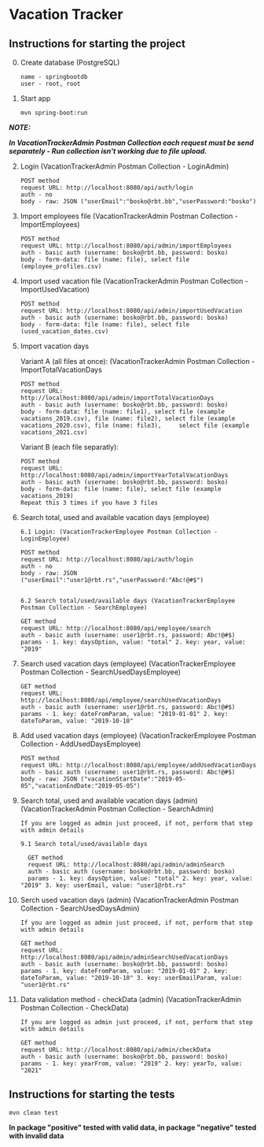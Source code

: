 # Vacation Tracker

## Instructions for starting the project

0. 	Create database (PostgreSQL)

		name - springbootdb
		user - root, root

1. 	Start app

		mvn spring-boot:run
    
  ***NOTE:***
  
  ***In VacationTrackerAdmin Postman Collection each request must be send separately - Run collection isn't working due to file upload.***

2. 	Login (VacationTrackerAdmin Postman Collection - LoginAdmin)

		POST method
		request URL: http://localhost:8080/api/auth/login
		auth - no
		body - raw: JSON ("userEmail":"bosko@rbt.bb","userPassword:"bosko")


3. 	Import employees file (VacationTrackerAdmin Postman Collection - ImportEmployees)

		POST method
		request URL: http://localhost:8080/api/admin/importEmployees
		auth - basic auth (username: bosko@rbt.bb, password: bosko)
		body - form-data: file (name: file), select file (employee_profiles.csv)


4. 	Import used vacation file (VacationTrackerAdmin Postman Collection - ImportUsedVacation)

		POST method
		request URL: http://localhost:8080/api/admin/importUsedVacation
		auth - basic auth (username: bosko@rbt.bb, password: bosko)
		body - form-data: file (name: file), select file (used_vacation_dates.csv)


5. 	Import vacation days

	  Variant A (all files at once): (VacationTrackerAdmin Postman Collection - ImportTotalVacationDays

		POST method
		request URL: http://localhost:8080/api/admin/importTotalVacationDays
		auth - basic auth (username: bosko@rbt.bb, password: bosko)
		body - form-data: file (name: file1), select file (example vacations_2019.csv), file (name: file2), select file (example vacations_2020.csv), file (name: file3),     select file (example vacations_2021.csv)


	  Variant B (each file separatly): 

		POST method
		request URL: http://localhost:8080/api/admin/importYearTotalVacationDays
		auth - basic auth (username: bosko@rbt.bb, password: bosko)
		body - form-data: file (name: file), select file (example vacations_2019)
		Repeat this 3 times if you have 3 files


6. 	Search total, used and available vacation days (employee) 

		6.1 Login: (VacationTrackerEmployee Postman Collection - LoginEmployee)

        POST method
        request URL: http://localhost:8080/api/auth/login
        auth - no
        body - raw: JSON ("userEmail":"user1@rbt.rs","userPassword:"Abc!@#$")
		  
	
		6.2 Search total/used/available days (VacationTrackerEmployee Postman Collection - SearchEmployee)

        GET method
        request URL: http://localhost:8080/api/employee/search
        auth - basic auth (username: user1@rbt.rs, password: Abc!@#$)
        params - 1. key: daysOption, value: "total" 2. key: year, value: "2019"


7.	Search used vacation days (employee) (VacationTrackerEmployee Postman Collection - SearchUsedDaysEmployee)

		GET method
		request URL: http://localhost:8080/api/employee/searchUsedVacationDays
		auth - basic auth (username: user1@rbt.rs, password: Abc!@#$)
		params - 1. key: dateFromParam, value: "2019-01-01" 2. key: dateToParam, value: "2019-10-10"
	

8.	Add used vacation days (employee) (VacationTrackerEmployee Postman Collection - AddUsedDaysEmployee)

		POST method
		request URL: http://localhost:8080/api/employee/addUsedVacationDays
		auth - basic auth (username: user1@rbt.rs, password: Abc!@#$)
		body - raw: JSON ("vacationStartDate":"2019-05-05","vacationEndDate:"2019-05-05")


9.	Search total, used and available vacation days (admin) (VacationTrackerAdmin Postman Collection - SearchAdmin)

		If you are logged as admin just proceed, if not, perform that step with admin details

		9.1 Search total/used/available days

		  GET method
		  request URL: http://localhost:8080/api/admin/adminSearch
		  auth - basic auth (username: bosko@rbt.bb, password: bosko)
		  params - 1. key: daysOption, value: "total" 2. key: year, value: "2019" 3. key: userEmail, value: "user1@rbt.rs"
	

10.	Serch used vacation days (admin) (VacationTrackerAdmin Postman Collection - SearchUsedDaysAdmin)

		If you are logged as admin just proceed, if not, perform that step with admin details

		GET method
		request URL: http://localhost:8080/api/admin/adminSearchUsedVacationDays
		auth - basic auth (username: bosko@rbt.bb, password: bosko)
		params - 1. key: dateFromParam, value: "2019-01-01" 2. key: dateToParam, value: "2019-10-10" 3. key: userEmailParam, value: "user1@rbt.rs"
	
		

11.	Data validation method - checkData (admin) (VacationTrackerAdmin Postman Collection - CheckData)

		If you are logged as admin just proceed, if not, perform that step with admin details

		GET method
		request URL: http://localhost:8080/api/admin/checkData
		auth - basic auth (username: bosko@rbt.bb, password: bosko)
		params - 1. key: yearFrom, value: "2019" 2. key: yearTo, value: "2021"
	
## Instructions for starting the tests

	mvn clean test

**In package "positive" tested with valid data, in package "negative" tested with invalid data**
